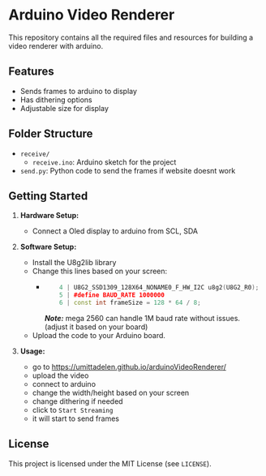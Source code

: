 # Arduino Video Renderer
This repository contains all the required files and resources for building a video renderer with arduino.

## Features

- Sends frames to arduino to display
- Has dithering options
- Adjustable size for display

## Folder Structure

- `receive/`
  - `receive.ino`: Arduino sketch for the project
- `send.py`: Python code to send the frames if website doesnt work

## Getting Started

1. **Hardware Setup:**
   - Connect a Oled display to arduino from SCL, SDA

2. **Software Setup:**
   - Install the U8g2lib library
   - Change this lines based on your screen:
      - ```c++ 
            4 | U8G2_SSD1309_128X64_NONAME0_F_HW_I2C u8g2(U8G2_R0);
            5 | #define BAUD_RATE 1000000
            6 | const int frameSize = 128 * 64 / 8;
        ```
        **_Note:_** mega 2560 can handle 1M baud rate without issues. (adjust it based on your board)
   - Upload the code to your Arduino board.

3. **Usage:**
   - go to https://umittadelen.github.io/arduinoVideoRenderer/
   - upload the video
   - connect to arduino
   - change the width/height based on your screen
   - change dithering if needed
   - click to `Start Streaming`
   - it will start to send frames

## License
This project is licensed under the MIT License (see `LICENSE`).